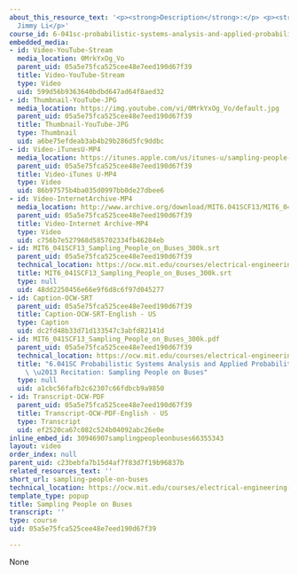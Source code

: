 ```yaml
---
about_this_resource_text: '<p><strong>Description</strong>:</p> <p><strong>Instructor</strong>:
  Jimmy Li</p>'
course_id: 6-041sc-probabilistic-systems-analysis-and-applied-probability-fall-2013
embedded_media:
- id: Video-YouTube-Stream
  media_location: 0MrkYxOg_Vo
  parent_uid: 05a5e75fca525cee48e7eed190d67f39
  title: Video-YouTube-Stream
  type: Video
  uid: 599d56b9363640bdbd647ad64f8aed32
- id: Thumbnail-YouTube-JPG
  media_location: https://img.youtube.com/vi/0MrkYxOg_Vo/default.jpg
  parent_uid: 05a5e75fca525cee48e7eed190d67f39
  title: Thumbnail-YouTube-JPG
  type: Thumbnail
  uid: a6be75efdeab3ab4b29b286d5fc9ddbc
- id: Video-iTunesU-MP4
  media_location: https://itunes.apple.com/us/itunes-u/sampling-people-on-buses/id814580809?i=249378343
  parent_uid: 05a5e75fca525cee48e7eed190d67f39
  title: Video-iTunes U-MP4
  type: Video
  uid: 86b97575b4ba035d0997bb0de27dbee6
- id: Video-InternetArchive-MP4
  media_location: http://www.archive.org/download/MIT6.041SCF13/MIT6_041SCF13_Sampling_People_on_Buses_300k.mp4
  parent_uid: 05a5e75fca525cee48e7eed190d67f39
  title: Video-Internet Archive-MP4
  type: Video
  uid: c756b7e527968d585702334fb46284eb
- id: MIT6_041SCF13_Sampling_People_on_Buses_300k.srt
  parent_uid: 05a5e75fca525cee48e7eed190d67f39
  technical_location: https://ocw.mit.edu/courses/electrical-engineering-and-computer-science/6-041sc-probabilistic-systems-analysis-and-applied-probability-fall-2013/unit-i/lecture-5/sampling-people-on-buses/MIT6_041SCF13_Sampling_People_on_Buses_300k.srt
  title: MIT6_041SCF13_Sampling_People_on_Buses_300k.srt
  type: null
  uid: 48dd2250456e66e9f6d8c6f97d045277
- id: Caption-OCW-SRT
  parent_uid: 05a5e75fca525cee48e7eed190d67f39
  title: Caption-OCW-SRT-English - US
  type: Caption
  uid: dc2fd48b33d71d133547c3abfd82141d
- id: MIT6_041SCF13_Sampling_People_on_Buses_300k.pdf
  parent_uid: 05a5e75fca525cee48e7eed190d67f39
  technical_location: https://ocw.mit.edu/courses/electrical-engineering-and-computer-science/6-041sc-probabilistic-systems-analysis-and-applied-probability-fall-2013/unit-i/lecture-5/sampling-people-on-buses/MIT6_041SCF13_Sampling_People_on_Buses_300k.pdf
  title: "6.041SC Probabilistic Systems Analysis and Applied Probability, Fall 2013Transcript\
    \ \u2013 Recitation: Sampling People on Buses"
  type: null
  uid: a1cbc56fafb2c62307c66fdbcb9a9850
- id: Transcript-OCW-PDF
  parent_uid: 05a5e75fca525cee48e7eed190d67f39
  title: Transcript-OCW-PDF-English - US
  type: Transcript
  uid: ef2520ca67c082c524b04092abc26e0e
inline_embed_id: 30946907samplingpeopleonbuses66355343
layout: video
order_index: null
parent_uid: c23bebfa7b15d4af7f83d7f19b96837b
related_resources_text: ''
short_url: sampling-people-on-buses
technical_location: https://ocw.mit.edu/courses/electrical-engineering-and-computer-science/6-041sc-probabilistic-systems-analysis-and-applied-probability-fall-2013/unit-i/lecture-5/sampling-people-on-buses
template_type: popup
title: Sampling People on Buses
transcript: ''
type: course
uid: 05a5e75fca525cee48e7eed190d67f39

---
```

None